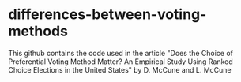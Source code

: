 # differences-between-voting-methods
This github contains the code used in the article "Does the Choice of Preferential Voting Method Matter? An Empirical Study Using Ranked Choice Elections in the United States" by D. McCune and L. McCune
